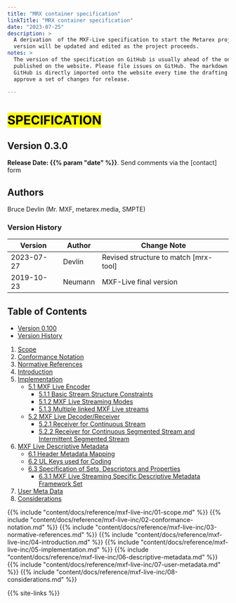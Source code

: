 ```yaml
---
title: "MRX container specification"
linkTitle: "MRX container specification"
date: "2023-07-25"
description: >
  A derivation  of the MXF-Live specification to start the Metarex project. This
  version will be updated and edited as the project proceeds.
notes: >
  The version of the specification on GitHub is usually ahead of the one
  published on the website. Please file issues on GitHub. The markdown from
  GitHub is directly imported onto the website every time the drafting team
  approve a set of changes for release.

---
```

# <mark>SPECIFICATION</mark>

## Version 0.3.0

**Release Date: {{% param "date" %}}**. Send comments via the [contact] form

## Authors

Bruce Devlin (Mr. MXF, metarex.media, SMPTE)

<!-- markdownlint-disable MD051 (link fragment check) -->
<a id="version"></a>
<a id="version-history"></a>

### Version History

|  Version     |   Author  |  Change Note
|  ----------- | --------- | -------------------------------------------------
|  2023-07-27  | Devlin    | Revised structure to match [mrx-tool]
|  2019-10-23  | Neumann   | MXF-Live final version

## Table of Contents

* [Version 0.100](#version)
* [Version History](#version-history)

1. [Scope](#scope)
2. [Conformance Notation](#conformance-notation)
3. [Normative References](#normative-references)
4. [Introduction](#introduction)
5. [Implementation](#implementation)
   * [5.1 MXF Live Encoder](#5-1)
      * [5.1.1 Basic Stream Structure Constraints](#5-1-1)
      * [5.1.2 MXF Live Streaming Modes](#5-1-2)
      * [5.1.3 Multiple linked MXF Live streams](#5-1-3)
   * [5.2 MXF Live Decoder/Receiver](#5-2)
      * [5.2.1 Receiver for Continuous Stream](#5-2-1)
      * [5.2.2 Receiver for Continuous Segmented Stream and Intermittent Segmented Stream](#5-2-2)
6. [MXF Live Descriptive Metadata](#mxf-live-DM)
   * [6.1 Header Metadata Mapping](#6-1)
   * [6.2 UL Keys used for Coding](#6-2)
   * [6.3 Specification of Sets, Descriptors and Properties](#6-3)
      * [6.3.1 MXF Live Streaming Specific Descriptive Metadata Framework Set](#6-3-1)
7. [User Meta Data](#meta-data)
8. [Considerations](#considerations)

<a id="scope"></a>
{{% include "content/docs/reference/mxf-live-inc/01-scope.md"                %}}
<a id="conformance-notation"></a>
{{% include "content/docs/reference/mxf-live-inc/02-conformance-notation.md" %}}
<a id="normative-references"></a>
{{% include "content/docs/reference/mxf-live-inc/03-normative-references.md" %}}
<a id="introduction"></a>
{{% include "content/docs/reference/mxf-live-inc/04-introduction.md" %}}
<a id="implementation"></a>
{{% include "content/docs/reference/mxf-live-inc/05-implementation.md" %}}
<a id="mxf-live-DM"></a>
{{% include "content/docs/reference/mxf-live-inc/06-descriptive-metadata.md" %}}
<a id="user-metadata"></a>
{{% include "content/docs/reference/mxf-live-inc/07-user-metadata.md" %}}
<a id="considerations"></a>
{{% include "content/docs/reference/mxf-live-inc/08-considerations.md" %}}

{{% site-links %}}
